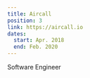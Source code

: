```yaml
---
title: Aircall
position: 3
link: https://aircall.io
dates:
  start: Apr. 2018
  end: Feb. 2020
---
```


Software Engineer
